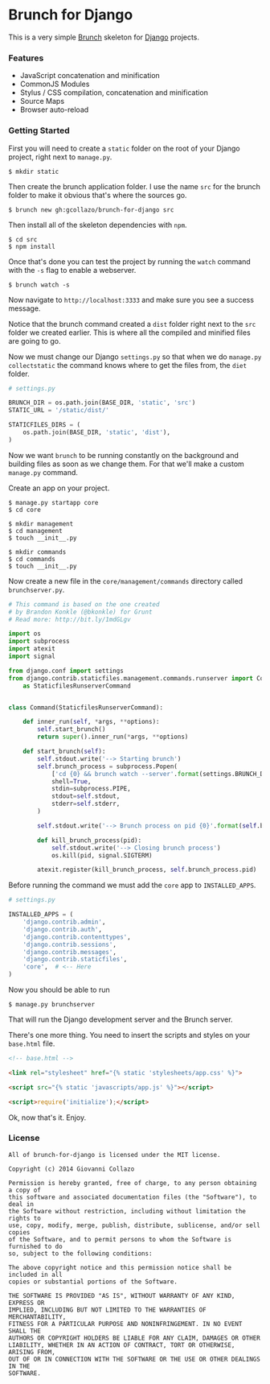 # Brunch for Django

This is a very simple [Brunch](http://brunch.io) skeleton for [Django](http://djangoproject.com) projects.

### Features
- JavaScript concatenation and minification
- CommonJS Modules
- Stylus / CSS compilation, concatenation and minification
- Source Maps
- Browser auto-reload

### Getting Started

First you will need to create a `static` folder on the root of your Django project, right next to `manage.py`.

```
$ mkdir static
```

Then create the brunch application folder. I use the name `src` for the brunch folder to make it obvious that's where the sources go.

```
$ brunch new gh:gcollazo/brunch-for-django src
```

Then install all of the skeleton dependencies with `npm`.

```
$ cd src
$ npm install
```

Once that's done you can test the project by running the `watch` command with the `-s` flag to enable a webserver.

```
$ brunch watch -s
```

Now navigate to `http://localhost:3333` and make sure you see a success message.

Notice that the brunch command created a `dist` folder right next to the `src` folder we created earlier. This is where all the compiled and minified files are going to go.

Now we must change our Django `settings.py` so that when we do `manage.py collectstatic` the command knows where to get the files from, the `diet` folder.

```python
# settings.py

BRUNCH_DIR = os.path.join(BASE_DIR, 'static', 'src')
STATIC_URL = '/static/dist/'

STATICFILES_DIRS = (
    os.path.join(BASE_DIR, 'static', 'dist'),
)
```

Now we want `brunch` to be running constantly on the background and building files as soon as we change them. For that we'll make a custom `manage.py` command.

Create an app on your project.

```
$ manage.py startapp core
$ cd core

$ mkdir management
$ cd management
$ touch __init__.py

$ mkdir commands
$ cd commands
$ touch __init__.py
```

Now create a new file in the `core/management/commands` directory called `brunchserver.py`.

```python
# This command is based on the one created
# by Brandon Konkle (@bkonkle) for Grunt
# Read more: http://bit.ly/1mdGLgv

import os
import subprocess
import atexit
import signal

from django.conf import settings
from django.contrib.staticfiles.management.commands.runserver import Command\
    as StaticfilesRunserverCommand


class Command(StaticfilesRunserverCommand):

    def inner_run(self, *args, **options):
        self.start_brunch()
        return super().inner_run(*args, **options)

    def start_brunch(self):
        self.stdout.write('--> Starting brunch')
        self.brunch_process = subprocess.Popen(
            ['cd {0} && brunch watch --server'.format(settings.BRUNCH_DIR)],
            shell=True,
            stdin=subprocess.PIPE,
            stdout=self.stdout,
            stderr=self.stderr,
        )

        self.stdout.write('--> Brunch process on pid {0}'.format(self.brunch_process.pid))

        def kill_brunch_process(pid):
            self.stdout.write('--> Closing brunch process')
            os.kill(pid, signal.SIGTERM)

        atexit.register(kill_brunch_process, self.brunch_process.pid)

```

Before running the command we must add the `core` app to `INSTALLED_APPS`.

```python
# settings.py

INSTALLED_APPS = (
    'django.contrib.admin',
    'django.contrib.auth',
    'django.contrib.contenttypes',
    'django.contrib.sessions',
    'django.contrib.messages',
    'django.contrib.staticfiles',
    'core',  # <-- Here
)
```

Now you should be able to run

```
$ manage.py brunchserver
```

That will run the Django development server and the Brunch server.

There's one more thing. You need to insert the scripts and styles on your `base.html` file.

```html
<!-- base.html -->

<link rel="stylesheet" href="{% static 'stylesheets/app.css' %}">

<script src="{% static 'javascripts/app.js' %}"></script>

<script>require('initialize');</script>
```

Ok, now that's it. Enjoy.

### License

```
All of brunch-for-django is licensed under the MIT license.

Copyright (c) 2014 Giovanni Collazo

Permission is hereby granted, free of charge, to any person obtaining a copy of
this software and associated documentation files (the "Software"), to deal in
the Software without restriction, including without limitation the rights to
use, copy, modify, merge, publish, distribute, sublicense, and/or sell copies
of the Software, and to permit persons to whom the Software is furnished to do
so, subject to the following conditions:

The above copyright notice and this permission notice shall be included in all
copies or substantial portions of the Software.

THE SOFTWARE IS PROVIDED "AS IS", WITHOUT WARRANTY OF ANY KIND, EXPRESS OR
IMPLIED, INCLUDING BUT NOT LIMITED TO THE WARRANTIES OF MERCHANTABILITY,
FITNESS FOR A PARTICULAR PURPOSE AND NONINFRINGEMENT. IN NO EVENT SHALL THE
AUTHORS OR COPYRIGHT HOLDERS BE LIABLE FOR ANY CLAIM, DAMAGES OR OTHER
LIABILITY, WHETHER IN AN ACTION OF CONTRACT, TORT OR OTHERWISE, ARISING FROM,
OUT OF OR IN CONNECTION WITH THE SOFTWARE OR THE USE OR OTHER DEALINGS IN THE
SOFTWARE.
```
